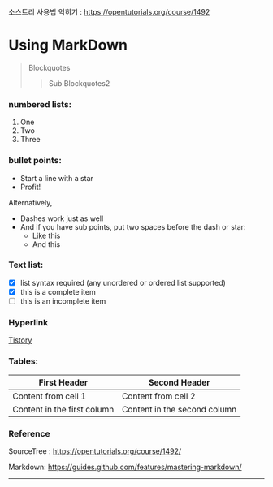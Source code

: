 소스트리 사용법 익히기 : https://opentutorials.org/course/1492 

# Using MarkDown
> Blockquotes
>> Sub Blockquotes2

### numbered lists:

1. One
2. Two
3. Three

### bullet points:

* Start a line with a star
* Profit!

Alternatively,

- Dashes work just as well
- And if you have sub points, put two spaces before the dash or star:
  - Like this
  - And this

### Text list:
- [x] list syntax required (any unordered or ordered list supported)
- [x] this is a complete item
- [ ] this is an incomplete item

### Hyperlink 
[Tistory](https://giantdwarf.tistory.com/) 




### Tables: 
First Header | Second Header
------------ | -------------
Content from cell 1 | Content from cell 2
Content in the first column | Content in the second column


### Reference
SourceTree : https://opentutorials.org/course/1492/

Markdown: https://guides.github.com/features/mastering-markdown/



----- 

